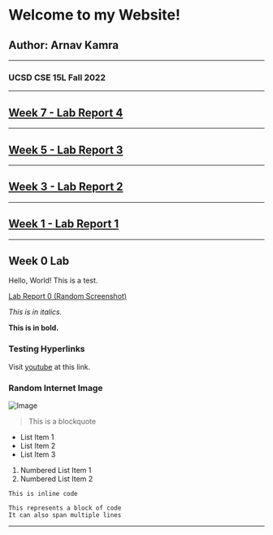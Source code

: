 # Welcome to my Website!
## Author: Arnav Kamra

---
### UCSD CSE 15L Fall 2022
---
## **[Week 7 - Lab Report 4](https://arnavkamra14.github.io/cse15l-lab-reports/Week%207/lab-report-4-week-7.html)**
---
## **[Week 5 - Lab Report 3](https://arnavkamra14.github.io/cse15l-lab-reports/Week%205/lab-report-3-week-5.html)**
---
## **[Week 3 - Lab Report 2](https://arnavkamra14.github.io/cse15l-lab-reports/Week%203/lab-report-2-week-3.html)**
---
## **[Week 1 - Lab Report 1](https://arnavkamra14.github.io/cse15l-lab-reports/Week%201/lab-report-1-week-1.html)**
---

## **Week 0 Lab**


Hello, World! This is a test.

[Lab Report 0 (Random Screenshot)](https://arnavkamra14.github.io/cse15l-lab-reports/Week%200/lab-report-1-week-0.html)

*This is in italics.*

**This is in bold.**

### Testing Hyperlinks
Visit [youtube](https://www.youtube.com/) at this link.

### Random Internet Image
![Image](https://images.newscientist.com/wp-content/uploads/2019/06/18142824/einstein.jpg)

> This is a blockquote

* List Item 1
* List Item 2
* List Item 3

1. Numbered List Item 1
2. Numbered List Item 2

`This is inline code`

```
This represents a block of code
It can also span multiple lines
```
---

